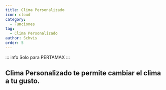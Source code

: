 ```yaml
---
title: Clima Personalizado
icon: cloud
category:
  - Funciones
tag:
  - Clima Personalizado
author: Schvis
order: 5
---
```

::: info Solo para PERTAMAX
:::
## Clima Personalizado te permite cambiar el clima a tu gusto.
